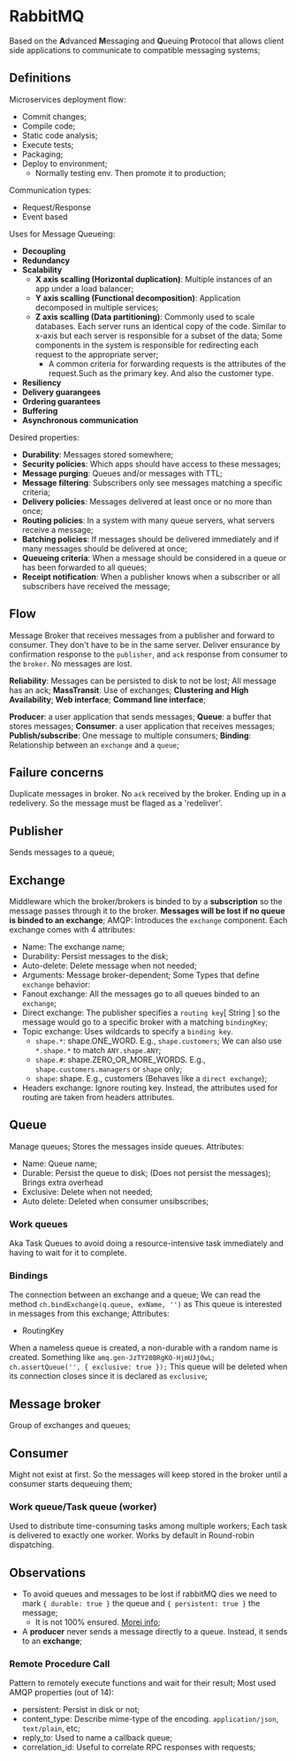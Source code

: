 # RabbitMQ
Based on the **A**dvanced **M**essaging and **Q**ueuing **P**rotocol that allows client side applications to communicate to compatible messaging systems;

## Definitions
Microservices deployment flow:
- Commit changes;
- Compile code;
- Static code analysis;
- Execute tests;
- Packaging;
- Deploy to environment;
	- Normally testing env. Then promote it to production;

Communication types:
- Request/Response
- Event based

Uses for Message Queueing:
- **Decoupling**
- **Redundancy**
- **Scalability**
	- **X axis scalling (Horizontal duplication)**: Multiple instances of an app under a load balancer;
	- **Y axis scalling (Functional decomposition)**: Application decomposed in multiple services;
	- **Z axis scalling (Data partitioning)**: Commonly used to scale databases. Each server runs an identical copy of the code. Similar to x-axis but each server is responsible for a subset of the data; Some components in the system is responsible for redirecting each request to the appropriate server;
		- A common criteria for forwarding requests is the attributes of the request.Such as the primary key. And also the customer type.
- **Resiliency**
- **Delivery guarangees**
- **Ordering guarantees**
- **Buffering**
- **Asynchronous communication**

Desired properties:
- **Durability**: Messages stored somewhere;
- **Security policies**: Which apps should have access to these messages;
- **Message purging**: Queues and/or messages with TTL;
- **Message filtering**: Subscribers only see messages matching a specific criteria;
- **Delivery policies**: Messages delivered at least once or no more than once;
- **Routing policies**: In a system with many queue servers, what servers receive a message;
- **Batching policies**: If messages should be delivered immediately and if many messages should be delivered at once;
- **Queueing criteria**: When a message should be considered in a queue or has been forwarded to all queues;
- **Receipt notification**: When a publisher knows when a subscriber or all subscribers have received the message;

## Flow
Message Broker that receives messages from a publisher and forward to consumer.
They don't have to be in the same server.
Deliver ensurance by confirmation response to the `publisher`, and `ack` response from consumer to the `broker`. No messages are lost.

**Reliability**: Messages can be persisted to disk to not be lost; All message has an ack;
**MassTransit**: Use of exchanges;
**Clustering and High Availability**;
**Web interface**;
**Command line interface**;

**Producer**: a user application that sends messages;
**Queue**: a buffer that stores messages;
**Consumer**: a user application that receives messages;
**Publish/subscribe**: One message to multiple consumers;
**Binding**: Relationship between an `exchange` and a `queue`;

## Failure concerns
Duplicate messages in broker.
No `ack` received by the broker. Ending up in a redelivery. So the message must be flaged as a 'redeliver'.


## Publisher
Sends messages to a queue;

## Exchange
Middleware which the broker/brokers is binded to by a **subscription** so the message passes through it to the broker.
**Messages will be lost if no queue is binded to an exchange**;
AMQP: Introduces the `exchange` component.
Each exchange comes with 4 attributes:

- Name: The exchange name;
- Durability: Persist messages to the disk;
- Auto-delete: Delete message when not needed;
- Arguments: Message broker-dependent;
Some Types that define `exchange` behavior:
- Fanout exchange: All the messages go to all queues binded to an `exchange`;
- Direct exchange: The publisher specifies a `routing key`[ String ] so the message would go to a specific broker with a matching `bindingKey`;
- Topic exchange: Uses wildcards to specify a `binding key`.
	- `shape.*`: shape.ONE_WORD. E.g., `shape.customers`; We can also use `*.shape.*` to match `ANY.shape.ANY`;
	- `shape.#`: shape.ZERO_OR_MORE_WORDS. E.g., `shape.customers.managers` or `shape` only;
	- `shape`: shape. E.g., customers (Behaves like a `direct exchange`);
- Headers exchange: Ignore routing key. Instead, the attributes used for routing are taken from headers attributes.

## Queue
Manage queues;
Stores the messages inside queues.
Attributes:

- Name: Queue name;
- Durable: Persist the queue to disk; (Does not persist the messages); Brings extra overhead
- Exclusive: Delete when not needed;
- Auto delete: Deleted when consumer unsibscribes;

### Work queues
Aka Task Queues to avoid doing a resource-intensive task immediately and having to wait for it to complete.

### Bindings
The connection between an exchange and a queue; We can read the method `ch.bindExchange(q.queue, exName, '')` as This queue is interested in messages from this exchange;
Attributes:
- RoutingKey

When a nameless queue is created, a non-durable with a random name is created. Something like `amq.gen-JzTY20BRgKO-HjmUJj0wL`;
`ch.assertQueue('', { exclusive: true });`
This queue will be deleted when its connection closes since it is declared as `exclusive`;


## Message broker
Group of exchanges and queues;

## Consumer
Might not exist at first. So the messages will keep stored in the broker until a consumer starts dequeuing them;

### Work queue/Task queue (worker)
Used to distribute time-consuming tasks among multiple workers;
Each task is delivered to exactly one worker.
Works by default in Round-robin dispatching.


## Observations
- To avoid queues and messages to be lost if rabbitMQ dies we need to mark `{ durable: true }` the queue and  `{ persistent: true }` the message;
	- It is not 100% ensured. [Morei info](https://www.rabbitmq.com/confirms.html);
- A **producer** never sends a message directly to a queue. Instead, it sends to an **exchange**;

### Remote Procedure Call
Pattern to remotely execute functions and wait for their result;
Most used AMQP properties (out of 14):
- persistent: Persist in disk or not;
- content_type: Describe mime-type of the encoding. `application/json`, `text/plain`,  etc;
- reply_to: Used to name a callback queue;
- correlation_id: Useful to correlate RPC responses with requests;
